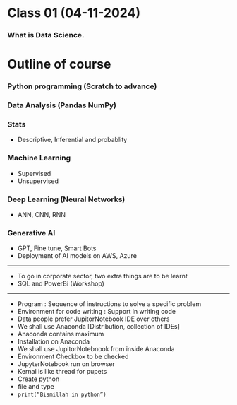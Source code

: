# Class 01 (04-11-2024)
###	What is Data Science.

# Outline of course
###	Python programming (Scratch to advance)
###	Data Analysis (Pandas NumPy)
###	Stats
- Descriptive,  Inferential and probablity
###	Machine Learning
- Supervised
- Unsupervised
###	Deep Learning (Neural Networks)
- ANN, CNN, RNN
###	Generative AI
-	GPT, Fine tune, Smart Bots
-	Deployment of AI models on AWS, Azure
****************************************************************************************************
- To go in corporate sector, two extra things are to be learnt
- SQL and PowerBi (Workshop)
****************************************************************************************************
- Program : Sequence of instructions to solve a specific problem
- Environment for code writing : Support in writing code
- Data people prefer JupitorNotebook IDE over others
- We shall use Anaconda [Distribution, collection of IDEs]
- Anaconda contains maximum
- Installation on Anaconda
- We shall use JupitorNotebnook from inside Anaconda
- Environment Checkbox to be checked
- JupyterNotebook run on browser
- Kernal is like thread for pupets
- Create python
- file and type
- `print(“Bismillah in python”)`
